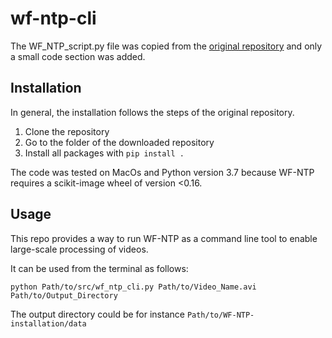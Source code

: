 # wf-ntp-cli

The WF_NTP_script.py file was copied from the [original repository](https://github.com/impact27/WF_NTP) and only a small code section was added.

## Installation
In general, the installation follows the steps of the original repository.
1. Clone the repository
2. Go to the folder of the downloaded repository
3. Install all packages with ```pip install .```

The code was tested on MacOs and Python version 3.7 because WF-NTP requires a scikit-image wheel of version <0.16.

## Usage

This repo provides a way to run WF-NTP as a command line tool to enable large-scale processing of videos.

It can be used from the terminal as follows:

```
python Path/to/src/wf_ntp_cli.py Path/to/Video_Name.avi Path/to/Output_Directory
```
The output directory could be for instance ```Path/to/WF-NTP-installation/data```
